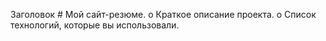 Заголовок # Мой сайт-резюме.
o Краткое описание проекта.
o Список технологий, которые вы использовали.
